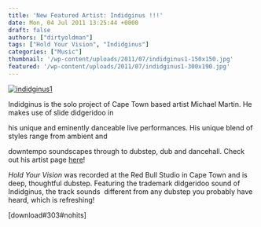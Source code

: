 ```yaml
---
title: 'New Featured Artist: Indidginus !!!'
date: Mon, 04 Jul 2011 13:25:44 +0000
draft: false
authors: ["dirtyoldman"]
tags: ["Hold Your Vision", "Indidginus"]
categories: ["Music"]
thumbnail: '/wp-content/uploads/2011/07/indidginus1-150x150.jpg'
featured: '/wp-content/uploads/2011/07/indidginus1-300x190.jpg'
---
```


[![](/wp-content/uploads/2011/07/indidginus1.jpg "indidginus1")](/2011/07/04/new-featured-artist-indidginus/indidginus1/)

Indidginus is the solo project of Cape Town based artist Michael Martin. He makes use of slide didgeridoo in

his unique and eminently danceable live performances. His unique blend of styles range from ambient and

downtempo soundscapes through to dubstep, dub and dancehall. Check out his artist page [here](/artists/indidginus/)!

_Hold Your Vision_ was recorded at the Red Bull Studio in Cape Town and is deep, thoughtful dubstep. Featuring the trademark didgeridoo sound of Indidginus, the track sounds  different from any dubstep you probably have heard, which is refreshing!

\[download#303#nohits\]

